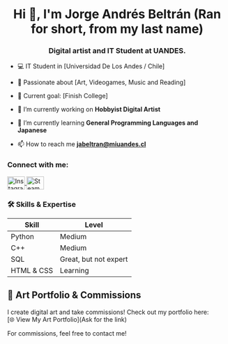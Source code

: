 <h1 align="center">Hi 👋, I'm Jorge Andrés Beltrán (Ran for short, from my last name)</h1>
<h3 align="center">Digital artist and IT Student at UANDES.</h3>

- 💻 IT Student in [Universidad De Los Andes / Chile]  

- 🚀 Passionate about [Art, Videogames, Music and Reading]  

- 🎯 Current goal: [Finish College]  

- 🔭 I’m currently working on **Hobbyist Digital Artist**

- 🌱 I’m currently learning **General Programming Languages and Japanese**

- 📫 How to reach me **jabeltran@miuandes.cl**

<h3 align="left">Connect with me:</h3>
<p align="left">
  <a href="https://instagram.com/jabaranc" target="blank">
    <img align="center" src="https://raw.githubusercontent.com/rahuldkjain/github-profile-readme-generator/master/src/images/icons/Social/instagram.svg" alt="Instagram" height="30" width="40" />
  </a>
  <a href="https://steamcommunity.com/id/Cosmictotem/" target="_blank">
    <img align="center" src="https://upload.wikimedia.org/wikipedia/commons/8/83/Steam_icon_logo.svg" alt="Steam" height="30" width="40" />
  </a>
</p>

### 🛠 Skills & Expertise

| Skill         | Level  |
|--------------|--------|
| Python       | Medium |
| C++          | Medium |
| SQL          | Great, but not expert |
| HTML & CSS   | Learning |


## 🎨 Art Portfolio & Commissions  

I create digital art and take commissions! Check out my portfolio here:  
[🌐 View My Art Portfolio](Ask for the link)  

For commissions, feel free to contact me!


<!--
**Ran-L0g/Ran-L0g** is a ✨ _special_ ✨ repository because its `README.md` (this file) appears on your GitHub profile.

Here are some ideas to get you started:

- 🔭 I’m currently working on ...
- 🌱 I’m currently learning ...
- 👯 I’m looking to collaborate on ...
- 🤔 I’m looking for help with ...
- 💬 Ask me about ...
- 📫 How to reach me: ...
- 😄 Pronouns: ...
- ⚡ Fun fact: ...
-->
